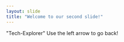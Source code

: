 ```yaml
---
layout: slide
title: "Welcome to our second slide!"
---
```

"Tech-Explorer"
Use the left arrow to go back!

